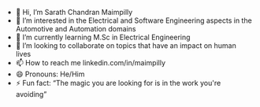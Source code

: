- 👋 Hi, I’m Sarath Chandran Maimpilly
- 👀 I’m interested in the Electrical and Software Engineering aspects in the Automotive and Automation domains
- 🌱 I’m currently learning M.Sc in Electrical Engineering
- 💞️ I’m looking to collaborate on topics that have an impact on human lives
- 📫 How to reach me linkedin.com/in/maimpilly
- 😄 Pronouns: He/Him
- ⚡ Fun fact: “The magic you are looking for is in the work you're avoiding”

<!---
maimpilly/maimpilly is a ✨ special ✨ repository because its `README.md` (this file) appears on your GitHub profile.
You can click the Preview link to take a look at your changes.
--->
